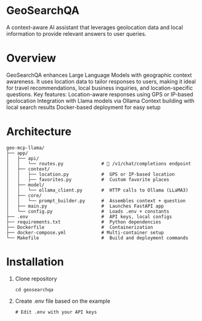 # GeoSearchQA
A context-aware AI assistant that leverages geolocation data and local information to provide relevant answers to user queries.

# Overview

GeoSearchQA enhances Large Language Models with geographic context awareness. It uses location data to tailor responses to users, making it ideal for travel recommendations, local business inquiries, and location-specific questions.
Key features:
Location-aware responses using GPS or IP-based geolocation
Integration with Llama models via Ollama
Context building with local search results
Docker-based deployment for easy setup

# Architecture 
```
geo-mcp-llama/
├── app/
│   ├── api/
│   │   └── routes.py              # 🎯 /v1/chat/completions endpoint
│   ├── context/
│   │   ├── location.py            #  GPS or IP-based location
│   │   ├── favorites.py           #  Custom favorite places
│   ├── model/
│   │   └── ollama_client.py       #  HTTP calls to Ollama (LLaMA3)
│   ├── core/
│   │   └── prompt_builder.py      #  Assembles context + question
│   ├── main.py                    #  Launches FastAPI app
│   └── config.py                  #  Loads .env + constants
├── .env                           #  API keys, local configs
├── requirements.txt               #  Python dependencies
├── Dockerfile                     #  Containerization
├── docker-compose.yml             # Multi-container setup
└── Makefile                       #  Build and deployment commands
```

# Installation 
1. Clone repository 
   ```git clone https://github.com/yourusername/geosearchqa.git
   cd geosearchqa
2. Create .env file based on the example 
   ```cp .env.example .env
   # Edit .env with your API keys

